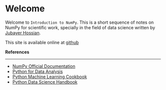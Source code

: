 # Welcome
Welcome to `Introduction to NumPy`. This is a short sequence of notes on NumPy for scientific work, specially in the field of data science written by [Jubayer Hossian](https://jhossain.me/).

This site is available online at [github](https://hossainlab.github.io/numpy/)

**References** <hr>
* [NumPy Official Documentation](https://numpy.org/)
* [Python for Data Analysis](https://www.oreilly.com/library/view/python-for-data/9781491957653/)
* [Python Machine Learning Cookbook](https://www.oreilly.com/library/view/python-machine-learning/9781786464477/)
* [Python Data Science Handbook](https://jakevdp.github.io/PythonDataScienceHandbook/)
